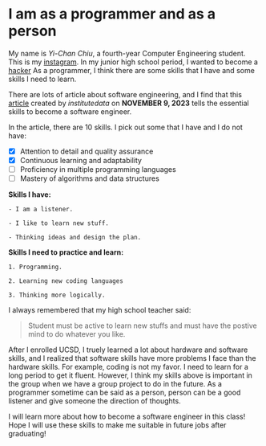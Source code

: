 # I am as a programmer and as a person
My name is _Yi-Chan Chiu_, a fourth-year Computer Engineering student. This is my [instagram](https://www.instagram.com/fc_chiu1113/). In my junior high school period, I wanted to become a [hacker](picture.md) As a programmer, I think there are some skills that I have and some skills I need to learn.

There are lots of article about software engineering, and I find that this [article](https://www.institutedata.com/us/blog/10-must-have-software-engineering-skills/) created by _institutedata_ on  **NOVEMBER 9, 2023** tells the essential skills to become a software engineer.

In the article, there are 10 skills. I pick out some that I have and I do not have:

- [x] Attention to detail and quality assurance
- [x] Continuous learning and adaptability
- [ ] Proficiency in multiple programming languages
- [ ] Mastery of algorithms and data structures

**Skills I have:**
```
- I am a listener.

- I like to learn new stuff.

- Thinking ideas and design the plan.
```

**Skills I need to practice and learn:**
```
1. Programming.

2. Learning new coding languages

3. Thinking more logically.
```

I always remembered that my high school teacher said: 

> Student must be active to learn new stuffs and must have the postive mind to do whatever you like.

After I enrolled UCSD, I truely learned a lot about hardware and software skills, and I realized that software skills have more problems I face than the hardware skills. For example, coding is not my favor. I need to learn for a long period to get it fluent. However, I think my skills above is important in the group when we have a group project to do in the future. As a programmer sometime can be said as a person, person can be a good listener and give someone the direction of thoughts.

I will learn more about how to become a software engineer in this class! Hope I will use these skills to make me suitable in future jobs after graduating!
